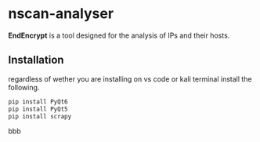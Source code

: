 # nscan-analyser

**EndEncrypt** is a tool designed for the analysis of IPs and their hosts.

## Installation
regardless of wether you are installing on vs code or kali terminal install the following.
```bash
pip install PyQt6   
pip install PyQt5
pip install scrapy

```

bbb

